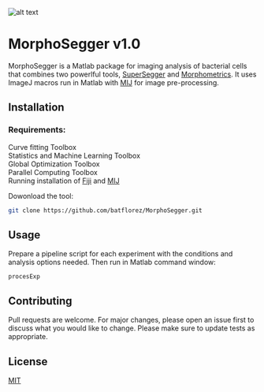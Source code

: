 ![alt text](https://github.com/batflorez/MorphoSegger_v1/blob/master/Morphometrics_v2/Morphometrics_GUI/morphometrics_v2_icon.JPG?raw=true) 

# MorphoSegger v1.0

MorphoSegger is a Matlab package for imaging analysis of bacterial cells that combines two powerlful tools, [SuperSegger](https://github.com/wiggins-lab/SuperSegger/wiki) and [Morphometrics](https://simtk.org/projects/morphometrics). It uses ImageJ macros run in Matlab with [MIJ](http://bigwww.epfl.ch/sage/soft/mij/) for image pre-processing.

## Installation

### Requirements:
Curve fitting Toolbox  
Statistics and Machine Learning Toolbox  
Global Optimization Toolbox  
Parallel Computing Toolbox  
Running installation of [Fiji](https://fiji.sc/) and [MIJ](http://bigwww.epfl.ch/sage/soft/mij/)

Dowonload the tool:

```bash
git clone https://github.com/batflorez/MorphoSegger.git
```

## Usage

Prepare a pipeline script for each experiment with the conditions and analysis options needed. Then run in Matlab command window:
```
procesExp
```

## Contributing
Pull requests are welcome. For major changes, please open an issue first to discuss what you would like to change.
Please make sure to update tests as appropriate.

## License
[MIT](https://choosealicense.com/licenses/mit/)